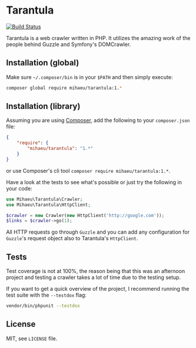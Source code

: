 # Tarantula

[![Build Status](https://travis-ci.org/mihaeu/tarantula.svg?branch=develop)](https://travis-ci.org/mihaeu/tarantula)

Tarantula is a web crawler written in PHP. It utilizes the amazing work of the people behind Guzzle and Symfony's DOMCrawler.

## Installation (global)

Make sure `~/.composer/bin` is in your `$PATH` and then simply execute:

```bash
composer global require mihaeu/tarantula:1.*
```

## Installation (library)

Assuming you are using [Composer](http://getcomposer.org), add the following to your `composer.json` file:

```json
{
    "require": {
        "mihaeu/tarantula": "1.*"
    }
}
```

or use Composer's cli tool `composer require mihaeu/tarantula:1.*`.

Have a look at the tests to see what's possible or just try the following in your code:

```php
use Mihaeu\Tarantula\Crawler;
use Mihaeu\Tarantula\HttpClient;

$crawler = new Crawler(new HttpClient('http://google.com'));
$links = $crawler->go(1);
```

All HTTP requests go through `Guzzle` and you can add any configuration for `Guzzle`'s request object also to Tarantula's `HttpClient`.

## Tests

Test coverage is not at 100%, the reason being that this was an afternoon project and testing a crawler takes a lot of time due to the testing setup.

If you want to get a quick overview of the project, I recommend running the test suite with the `--testdox` flag:

```bash
vendor/bin/phpunit --testdox
```

## License

MIT, see `LICENSE` file.